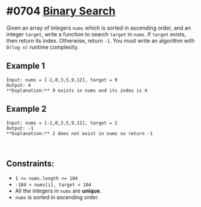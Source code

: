 # #0704 [Binary Search](binary-search)
Given an array of integers `nums` which is sorted in ascending order, and an integer `target`, write a function to search `target` in `nums`. If `target` exists, then return its index. Otherwise, return `-1`.
You must write an algorithm with `O(log n)` runtime complexity.
 
## Example 1

```
Input: nums = [-1,0,3,5,9,12], target = 9
Output: 4
**Explanation:** 9 exists in nums and its index is 4
```

## Example 2

```
Input: nums = [-1,0,3,5,9,12], target = 2
Output: -1
**Explanation:** 2 does not exist in nums so return -1
```
 
## Constraints:
* `1 <= nums.length <= 104`
* `-104 < nums[i], target < 104`
* All the integers in `nums` are **unique**.
* `nums` is sorted in ascending order.

